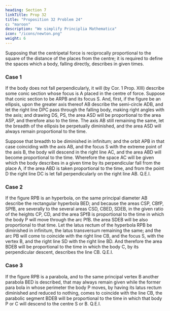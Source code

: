 ```yaml
---
heading: Section 7
linkTitle: Prop 32
title: "Proposition 32 Problem 24"
c: "maroon"
description: "We simplify Principlia Mathematica"
icon: "/icons/newton.png"
weight: 6
---
```



Supposing that the centripetal force is reciprocally proportional to the square of the distance of the places from the centre; it is required to define the spaces which a body, falling directly, describes in given times.


### Case 1

If the body does not fall perpendicularly, it will (by Cor. 1 Prop. XIII) describe some conic section whose focus is A placed in the centre of force. Suppose that conic section to be ARPB and its focus S. And, first, if the figure be an ellipsis, upon the greater axis thereof AB describe the semi-circle ADB, and let the right line DPC pass through the falling body, making right angles with the axis; and drawing DS, PS, the area ASD will be proportional to the area ASP, and therefore also to the time. The axis AB still remaining the same, let the breadth of the ellipsis be perpetually diminished, and the area ASD will always remain proportional to the time. 

Suppose that breadth to be diminished in infinitum; and the orbit APB in that case coinciding with the axis AB, and the focus S with the extreme point of the axis B, the body will descend in the right line AC, and the area ABD will become proportional to the time. Wherefore the space AC will be given which the body describes in a given time by its perpendicular fall from the place A, if the area ABD is taken proportional to the time, and from the point D the right line DC is let fall perpendicularly on the right line AB.   Q.E.I.


### Case 2

If the figure RPB is an hyperbola, on the same principal diameter AB describe the rectangular hyperbola BED; and because the areas CSP, CBfP, SPfB, are severally to the several areas CSD, CBED, SDEB, in the given ratio of the heights CP, CD, and the area SPfB is proportional to the time in which the body P will move through the arc PfB. the area SDEB will be also proportional to that time. Let the latus rectum of the hyperbola RPB be diminished in infinitum, the latus transversum remaining the same; and the arc PB will come to coincide with the right line CB, and the focus S, with the vertex B, and the right line SD with the right line BD. And therefore the area BDEB will be proportional to the time in which the body C, by its perpendicular descent, describes the line CB.   Q.E.I.

### Case 3

If the figure RPB is a parabola, and to the same principal vertex B another parabola BED is described, that may always remain given while the former para bola in whose perimeter the body P moves, by having its latus rectum diminished and reduced to nothing, comes to coincide with the line CB, the parabolic segment BDEB will be proportional to the time in which that body P or C will descend to the centre S or B.   Q.E.I.